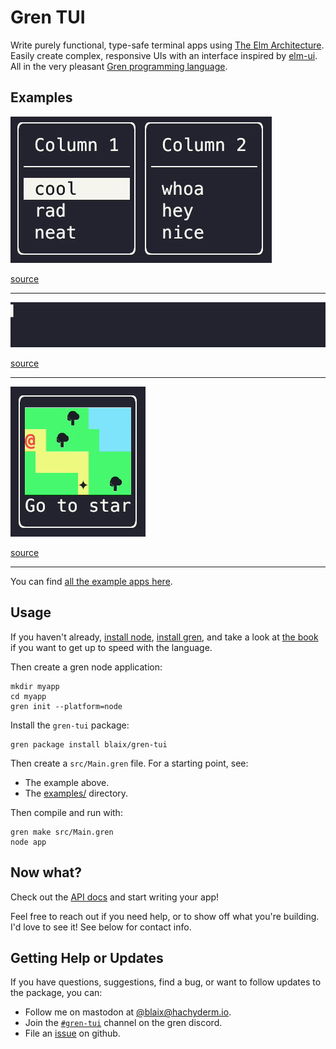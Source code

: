 # Gren TUI

Write purely functional, type-safe terminal apps using [The Elm Architecture](https://guide.elm-lang.org/architecture/).
Easily create complex, responsive UIs with an interface inspired by [elm-ui](https://package.elm-lang.org/packages/mdgriffith/elm-ui/latest/).
All in the very pleasant [Gren programming language](https://gren-lang.org/).

## Examples

![menu example](media/menu-example.gif)

[source](examples/v3/highlight-selection/src/Main.gren)

---

![progress bar example](media/progress-bar-example.gif)

[source](examples/v3/progress-bar/src/Main.gren)

---

![game example](media/game-example.gif)

[source](examples/v3/game/src/Main.gren)

---

You can find [all the example apps here](https://github.com/blaix/gren-tui/blob/main/examples/v3).

## Usage

If you haven't already, [install node](https://nodejs.org/en), [install gren](https://gren-lang.org/install),
and take a look at [the book](https://gren-lang.org/book/) if you want to get up to speed with the language.

Then create a gren node application:

```
mkdir myapp
cd myapp
gren init --platform=node
```

Install the `gren-tui` package:

```
gren package install blaix/gren-tui
```

Then create a `src/Main.gren` file. For a starting point, see:

* The example above.
* The [examples/](https://github.com/blaix/gren-tui/tree/main/examples) directory.

Then compile and run with:

```
gren make src/Main.gren
node app
```

## Now what?

Check out the [API docs](https://packages.gren-lang.org/package/blaix/gren-tui) and start writing your app!

Feel free to reach out if you need help, or to show off what you're building.
I'd love to see it!
See below for contact info.

## Getting Help or Updates

If you have questions, suggestions, find a bug, or want to follow updates to the package, you can:

* Follow me on mastodon at [@blaix@hachyderm.io](https://hachyderm.io/@blaix).
* Join the [`#gren-tui`](https://discord.gg/etMAVy2YKf) channel on the gren discord.
* File an [issue](https://github.com/blaix/gren-tui/issues) on github.
